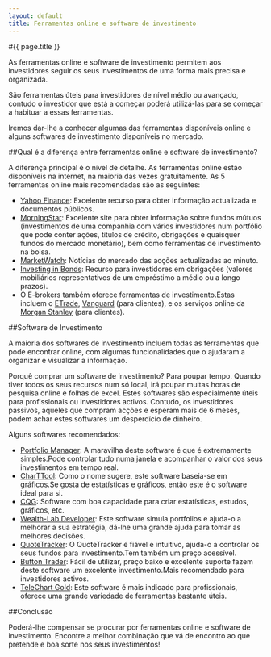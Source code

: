 ```yaml
---
layout: default
title: Ferramentas online e software de investimento
---
```


#{{ page.title }}

As ferramentas online e software de investimento permitem aos investidores seguir os seus investimentos de uma forma mais precisa e organizada.

São ferramentas úteis para investidores de nível médio ou avançado, contudo o investidor que está a começar poderá utilizá-las para se começar a habituar a essas ferramentas.

Iremos dar-lhe a conhecer algumas das ferramentas disponíveis online e alguns softwares de investimento disponíveis no mercado.

##Qual é a diferença entre ferramentas online e software de investimento?

A diferença principal é o nível de detalhe. As ferramentas online estão disponíveis na internet, na maioria das vezes gratuitamente. As 5 ferramentas online mais recomendadas são as seguintes:

* [Yahoo Finance](http://finance.yahoo.com): Excelente recurso para obter informação actualizada e documentos públicos.
* [MorningStar](http://www.morningstar.com): Excelente site para obter informação sobre fundos mútuos (investimentos de uma companhia com vários investidores num portfólio que pode conter ações, títulos de crédito, obrigações e quaisquer fundos do mercado monetário), bem como ferramentas de investimento na bolsa.
* [MarketWatch](http://www.marketwatch.com): Notícias do mercado das acções actualizadas ao minuto.
* [Investing in Bonds](http://investinginbonds.com): Recurso para investidores em obrigações (valores mobiliários representativos de um empréstimo a médio ou a longo prazos).
* O E-brokers também oferece ferramentas de investimento.Estas incluem o [ETrade](https://us.etrade.com/e/t/home), [Vanguard](http://www.vanguard.com) (para clientes), e os serviços online da [Morgan Stanley](http://www.morganstanley.com) (para clientes).

##Software de Investimento

A maioria dos softwares de investimento incluem todas as ferramentas que pode encontrar online, com algumas funcionalidades que o ajudaram a organizar e visualizar a informação.

Porquê comprar um software de investimento? Para poupar tempo. Quando tiver todos os seus recursos num só local, irá poupar muitas horas de pesquisa online e folhas de excel. Estes softwares são especialmente úteis para profissionais ou investidores activos. Contudo, os investidores passivos, aqueles que compram acções e esperam mais de 6 meses, podem achar estes softwares um desperdício de dinheiro.

Alguns softwares recomendados:

* [Portfolio Manager](http://www.relliksoftware.com/portfoliomanager): A maravilha deste software é que é extremamente simples.Pode controlar tudo numa janela e acompanhar o valor dos seus investimentos em tempo real.
* [CharTTool](http://www.ashkon.com/ctt.html): Como o nome sugere, este software baseia-se em gráficos.Se gosta de estatísticas e gráficos, então este é o software ideal para si.
* [CQG](http://www.cqg.com): Software com boa capacidade para criar estatísticas, estudos, gráficos, etc.
* [Wealth-Lab Developer](http://www.wealth-lab.com/Home/Default.aspx): Este software simula portfolios e ajuda-o a melhorar a sua estratégia, dá-lhe uma grande ajuda para tomar as melhores decisões.
* [QuoteTracker](http://www.quotetracker.com): O QuoteTracker é fiável e intuitivo, ajuda-o a controlar os seus fundos para investimento.Tem também um preço acessível.
* [Button Trader](http://www.buttontrader.com/index.asp): Fácil de utilizar, preço baixo e excelente suporte fazem deste software um excelente investimento.Mais recomendado para investidores activos.
* [TeleChart Gold](http://www.tc2000.com): Este software é mais indicado para profissionais, oferece uma grande variedade de ferramentas bastante úteis.

##Conclusão

Poderá-lhe compensar se procurar por ferramentas online e software de investimento. Encontre a melhor combinação que vá de encontro ao que pretende e boa sorte nos seus investimentos!